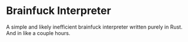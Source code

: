 # Brainfuck Interpreter

A simple and likely inefficient brainfuck interpreter written purely in Rust. And in like a couple hours.
